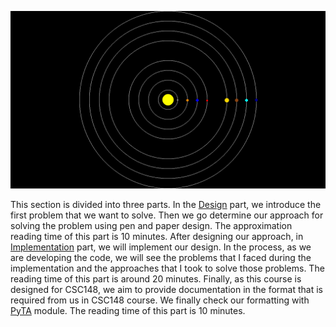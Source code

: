 
![alt text](Design/Figures/solar_system_simulation.gif)

This section is divided into three parts. In the [Design](Design/README.md) part, we introduce the first problem that we want to solve. Then we go determine our approach for solving the problem using pen and paper design. The approximation reading time of this part is 10 minutes. After designing our approach, in [Implementation](Implementation/README.md) part, we will implement our design. In the process, as we are developing the code, we will see the problems that I faced during the implementation and the approaches that I took to solve those problems. The reading time of this part is around 20 minutes. Finally, as this course is designed for CSC148, we aim to provide documentation in the format that is required from us in CSC148 course. We finally check our formatting with [PyTA](https://www.cs.toronto.edu/~david/pyta/usage/quick_start.html) module. The reading time of this part is 10 minutes.
